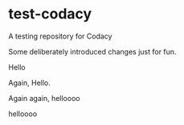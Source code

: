 # test-codacy
A testing repository for Codacy


Some deliberately introduced changes just for fun.

Hello

Again, Hello.

Again again, helloooo

helloooo
